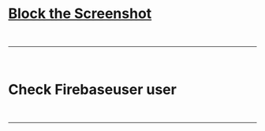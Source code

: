 
<a href="https://github.com/vedatgezme/android_notes/blob/main/activity_settings/blockscreen_shot.java">
 <h1>Block the Screenshot</h1> 
 </a>

<br>
<hr/>
<br>


<h1>Check Firebaseuser user </h1> 


<br>
<hr/>
<br>

